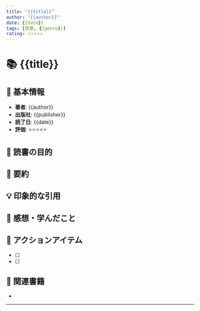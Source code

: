 ```yaml
---
title: "{{title}}"
author: "{{author}}"
date: {{date}}
tags: [読書, {{genre}}]
rating: ⭐⭐⭐⭐⭐
---
```


# 📚 {{title}}

## 📖 基本情報
- **著者**: {{author}}
- **出版社**: {{publisher}}
- **読了日**: {{date}}
- **評価**: ⭐⭐⭐⭐⭐

## 🎯 読書の目的
<!-- なぜこの本を読もうと思ったのか -->

## 📝 要約
<!-- 本の内容を簡潔に要約 -->

## 💡 印象的な引用
> 

## 🤔 感想・学んだこと
<!-- 読んでみての感想や学んだこと -->

## 📌 アクションアイテム
<!-- 実践したいこと -->
- [ ] 
- [ ] 

## 🔗 関連書籍
- 

---